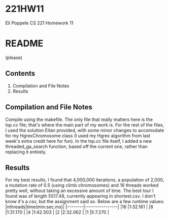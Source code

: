 # 221HW11
Eli Poppele CS 221 Homework 11

# README
(please)

## Contents
1. Compilation and File Notes
2. Results

## Compilation and File Notes
Compile using the makefile.
The only file that really matters here is the tsp.cc file; that's where the main part of my work is. For the rest of the files, I used the solution Eitan provided, with some minor changes to accomodate for my HgrexChromosome class (I used my Hgrex algorithm from last week's extra credit here for fun). In the tsp.cc file itself, I added a new threaded_ga_search function, based off the current one, rather than replacing it entirely.

## Results
For my best results, I found that 4,000,000 iterations, a population of 2,000, a mutation rate of 0.5 (using climb chromosomes) and 16 threads worked pretty well, without taking an excessive amount of time. 
The best tour I found was of length 5517.48, currently appearing in shortest.csv. I don't know it's a csv, but the assignment said so.
Below are a few runtime values:
|nthreads|time(min:sec.ms)|
|--------|----------------|
|16      |1:32.161        |
|8       |1:31.170        |
|4       |1:42.503        |
|2       |2:32.062        |
|1       |5:7.270         |
